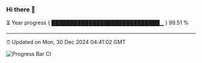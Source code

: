 ### Hi there 👋

⏳ Year progress { █████████████████████████████▁ } 99.51 %

---

⏰ Updated on Mon, 30 Dec 2024 04:41:02 GMT

![Progress Bar CI](https://github.com/IshwaranRudhara/GIT-ACTION/workflows/Progress%20Bar%20CI/badge.svg)

